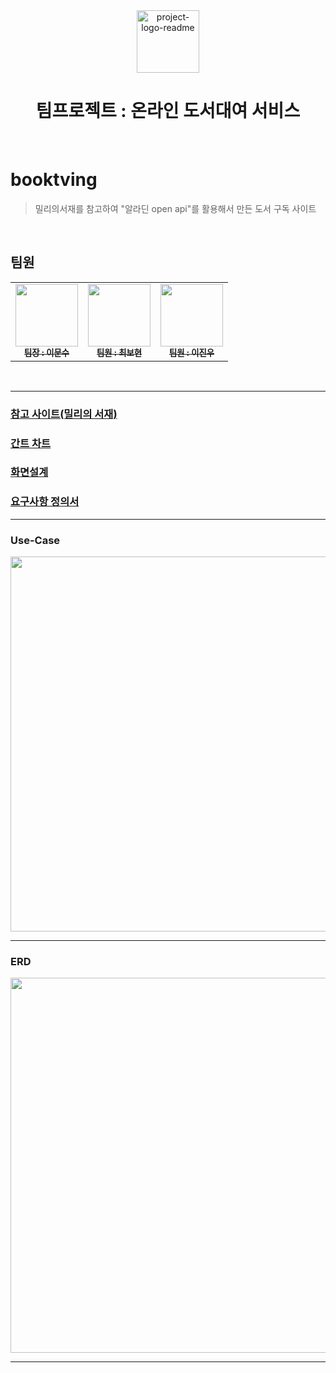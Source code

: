 <div align="center">
  <img align="center" height="100" alt="project-logo-readme" src="https://github.com/leejinwoo3/Feane/assets/130732028/77ff4edd-51a0-4841-8556-de35e1ff72be">
  <h1>팀프로젝트 : 온라인 도서대여 서비스</h1>
</div>
<br />


# booktving
> 밀리의서재를 참고하여 "알라딘 open api"를 활용해서 만든 도서 구독 사이트
<br />

## 팀원
<table>
  <tbody>
    <tr>
      <td align="center"><a href="https://github.com/lms8262"><img src="https://avatars.githubusercontent.com/u/130732104?v=4" width="100px;" alt=""/><br /><sub><b>팀장 : 이문수</b></sub></a><br /></td>
      <td align="center"><a href="https://github.com/bohyun87"><img src="https://avatars.githubusercontent.com/u/130732028?v=4" width="100px;" alt=""/><br /><sub><b>팀원 : 최보현</b></sub></a><br /></td>
      <td align="center"><a href="https://github.com/leejinwoo3"><img src="https://avatars.githubusercontent.com/u/128760115?v=4" width="100px;" alt=""/><br /><sub><b>팀원 : 이진우</b></sub></a><br /></td>
    </tr>
  </tbody>
</table>
<br />

------------

### [참고 사이트(밀리의 서재)](http://www.millie.co.kr/)
### [간트 차트](https://docs.google.com/spreadsheets/d/1NYfI7IhpLMRP85bYwxvtnxYl_mfT21Sg8ZD4KBnFC8s/edit#gid=1115838130)
### [화면설계](https://www.figma.com/file/r9NOAzrgxiPla0cTqo88rG/5%EC%A1%B0-EZEN-%EB%B6%81%ED%8B%B0%EB%B9%99%EC%8B%9C%EB%8C%80?type=design&node-id=0%3A1&mode=design&t=l5NotgHV2Hbwfywy-1)
### [요구사항 정의서](https://docs.google.com/spreadsheets/d/1GHInQ2hytFaNt6-YlhG3UXCae5jtfOmglhQbD_xud9c/edit#gid=0)

------------

### Use-Case
<img width="600" src="https://github.com/leejinwoo3/Feane/assets/130732028/644c9173-cd12-4c23-b3d5-13881598fd59">
<br />

------------

### ERD
<img width="600" src="https://github.com/leejinwoo3/Feane/assets/130732028/69fc6bb8-fc25-46f1-8a4e-bd1cdc1e3795">
<br />

------------

